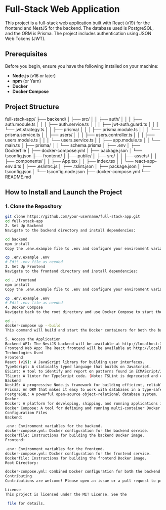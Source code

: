 # Full-Stack Web Application

This project is a full-stack web application built with React (v19) for the frontend and NestJS for the backend. The database used is PostgreSQL, and the ORM is Prisma. The project includes authentication using JSON Web Tokens (JWT).

## Prerequisites

Before you begin, ensure you have the following installed on your machine:

- **Node.js** (v16 or later)
- **npm** (or Yarn)
- **Docker**
- **Docker Compose**

## Project Structure

full-stack-app/
├── backend/
│ ├── src/
│ │ ├── auth/
│ │ │ ├── auth.module.ts
│ │ │ ├── auth.service.ts
│ │ │ ├── jwt-auth.guard.ts
│ │ │ └── jwt.strategy.ts
│ │ ├── prisma/
│ │ │ ├── prisma.module.ts
│ │ │ └── prisma.service.ts
│ │ ├── users/
│ │ │ ├── users.controller.ts
│ │ │ ├── users.module.ts
│ │ │ └── users.service.ts
│ │ ├── app.module.ts
│ │ └── main.ts
│ ├── prisma/
│ │ └── schema.prisma
│ ├── .env
│ ├── Dockerfile
│ ├── docker-compose.yml
│ ├── package.json
│ └── tsconfig.json
├── frontend/
│ ├── public/
│ ├── src/
│ │ ├── assets/
│ │ ├── components/
│ │ ├── App.tsx
│ │ ├── index.tsx
│ │ └── react-app-env.d.ts
│ ├── .eslintrc.js
│ ├── .tslint.json
│ ├── package.json
│ ├── tsconfig.json
│ └── tsconfig.node.json
├── docker-compose.yml
└── README.md

## How to Install and Launch the Project

### 1. Clone the Repository

```bash
git clone https://github.com/your-username/full-stack-app.git
cd full-stack-app
2. Set Up Backend
Navigate to the backend directory and install dependencies:

cd backend
npm install
Copy the .env.example file to .env and configure your environment variables:

cp .env.example .env
# Edit .env file as needed
3. Set Up Frontend
Navigate to the frontend directory and install dependencies:

cd ../frontend
npm install
Copy the .env.example file to .env and configure your environment variables if necessary:

cp .env.example .env
# Edit .env file as needed
4. Docker Compose
Navigate back to the root directory and use Docker Compose to start the application:

cd ..
docker-compose up --build
This command will build and start the Docker containers for both the backend and frontend, along with the PostgreSQL database.

5. Access the Application
Backend API: The NestJS backend will be available at http://localhost:3000.
Frontend Web App: The React frontend will be available at http://localhost:3001.
Technologies Used
Frontend
React (v19): A JavaScript library for building user interfaces.
TypeScript: A statically typed language that builds on JavaScript.
ESLint: A tool to identify and report on patterns found in ECMAScript/JavaScript code, using those defined by you or others.
TSLint: A linter for TypeScript code. (Note: TSLint is deprecated and can be replaced with ESLint for TypeScript.)
Backend
NestJS: A progressive Node.js framework for building efficient, reliable, and scalable server-side applications.
Prisma: An ORM that makes it easy to work with databases in a type-safe way.
PostgreSQL: A powerful open-source object-relational database system.
Docker
Docker: A platform for developing, shipping, and running applications inside containers.
Docker Compose: A tool for defining and running multi-container Docker applications.
Configuration Files
Backend:

.env: Environment variables for the backend.
docker-compose.yml: Docker configuration for the backend service.
Dockerfile: Instructions for building the backend Docker image.
Frontend:

.env: Environment variables for the frontend.
docker-compose.yml: Docker configuration for the frontend service.
Dockerfile: Instructions for building the frontend Docker image.
Root Directory:

docker-compose.yml: Combined Docker configuration for both the backend and frontend services.
Contributing
Contributions are welcome! Please open an issue or a pull request to propose changes or improvements.

License
This project is licensed under the MIT License. See the

 file for details.
```
